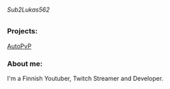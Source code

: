 ###### Sub2Lukas562
### Projects:

[AutoPvP](https://lukas562dev.github.io/AutoPvP "AutoPvP")

### About me:
I'm a Finnish Youtuber, Twitch Streamer and Developer.
